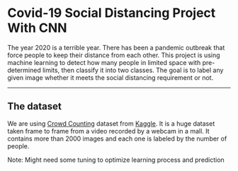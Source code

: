 # Covid-19 Social Distancing Project With CNN
The year 2020 is a terrible year. There has been a pandemic outbreak that force people to keep their distance from each other. This project is using machine learning to detect how many people in limited space with pre-determined limits, then classify it into two classes. The goal is to label any given image whether it meets the social distancing requirement or not.

---

## The dataset
We are using [Crowd Counting](https://www.kaggle.com/fmena14/crowd-counting) dataset from [Kaggle](https://www.kaggle.com/). It is a huge dataset taken frame to frame from a video recorded by a webcam in a mall. It contains more than 2000 images and each one is labeled by the number of people.

Note:
Might need some tuning to optimize learning process and prediction